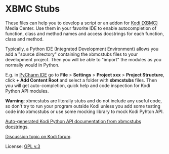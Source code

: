 XBMC Stubs
==========

These files can help you to develop a script or an addon for [Kodi (XBMC)](http://kodi.tv/) Media Center.
Use them in your favorite IDE to enable autocompletion of function, class and method names and access docstrings
for each function, class and method.

Typically, a Python IDE (Integrated Development Environment) allows you add a "source directory" containing
the xbmcstubs files to your development project. Then you will be able to "import" the modules as you normally would
in Python.

E.g. in [PyCharm IDE](https://www.jetbrains.com/pycharm/) go to **File** > **Settings** > **Project xxx** >
**Project Structure**, click **+ Add Content Root** and select a folder with **xbmcstubs** files.
Then you will get auto-completion, quick help and code inspection for Kodi Python API modules.

**Warning**: xbmcstubs are literally stubs and do not include any useful code,
so don't try to run your program outside Kodi unless you add some testing code into xbmcstubs
or use some mocking library to mock Kodi Pyhton API.

[Auto-generated Kodi Python API documentation from xbmcstubs docstrings](http://romanvm.github.io/kodistubs/docs).

[Discussion topic on Kodi forum](http://forum.kodi.tv/showthread.php?tid=173780).

License: [GPL v.3](http://www.gnu.org/licenses/gpl.html)

